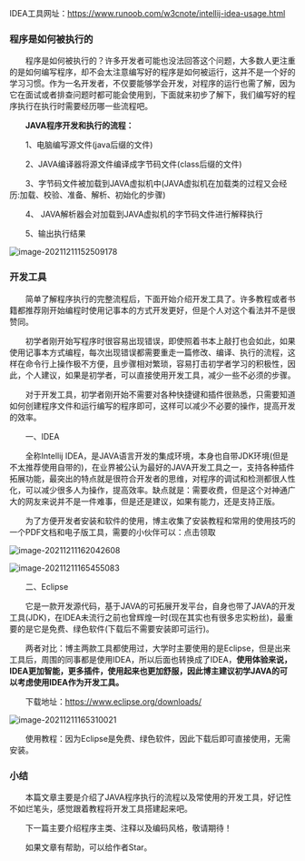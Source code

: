 IDEA工具网址：https://www.runoob.com/w3cnote/intellij-idea-usage.html

### 程序是如何被执行的

&emsp;&emsp;程序是如何被执行的？许多开发者可能也没法回答这个问题，大多数人更注重的是如何编写程序，却不会太注意编写好的程序是如何被运行，这并不是一个好的学习习惯。作为一名开发者，不仅要能够学会开发，对程序的运行也需了解，因为它在面试或者排查问题时都可能会使用到，下面就来初步了解下，我们编写好的程序执行在执行时需要经历哪一些流程吧。

&emsp;&emsp;**JAVA程序开发和执行的流程：**

&emsp;&emsp;1、电脑编写源文件(java后缀的文件) 

&emsp;&emsp;2、JAVA编译器将源文件编译成字节码文件(class后缀的文件) 

&emsp;&emsp;3、字节码文件被加载到JAVA虚拟机中(JAVA虚拟机在加载类的过程又会经历:加载、校验、准备、解析、初始化的步骤) 

&emsp;&emsp;4、 JAVA解析器会对加载到JAVA虚拟机的字节码文件进行解释执行 

&emsp;&emsp;5、输出执行结果


![image-20211211152509178](https://gitee.com/whose-white-moon/blog-image/raw/master/image-20211211152509178.png)




### 开发工具

&emsp;&emsp;简单了解程序执行的完整流程后，下面开始介绍开发工具了。许多教程或者书籍都推荐刚开始编程时使用记事本的方式开发更好，但是个人对这个看法并不是很赞同。

&emsp;&emsp;初学者刚开始写程序时很容易出现错误，即使照着书本上敲打也会如此，如果使用记事本方式编程，每次出现错误都需要重走一篇修改、编译、执行的流程，这样在命令行上操作极不方便，且步骤相对繁琐，容易打击初学者学习的积极性，因此，个人建议，如果是初学者，可以直接使用开发工具，减少一些不必须的步骤。

&emsp;&emsp;对于开发工具，初学者刚开始不需要对各种快捷键和插件很熟悉，只需要知道如何创建程序文件和运行编写的程序即可，这样可以减少不必要的操作，提高开发的效率。


&emsp;&emsp;一、IDEA

&emsp;&emsp;全称Intellij IDEA，是JAVA语言开发的集成环境，本身也自带JDK环境(但是不太推荐使用自带的)，在业界被公认为最好的JAVA开发工具之一，支持各种插件拓展功能，最突出的特点就是很符合开发者的思维，对程序的调试和检测都很人性化，可以减少很多人为操作，提高效率。缺点就是：需要收费，但是这个对神通广大的网友来说并不是一件难事，但是还是建议，如果有能力，还是支持正版。

&emsp;&emsp;为了方便开发者安装和软件的使用，博主收集了安装教程和常用的使用技巧的一个PDF文档和电子版工具，需要的小伙伴可以：点击领取

![image-20211211162042608](https://gitee.com/whose-white-moon/blog-image/raw/master/image-20211211162042608.png)

![image-20211211165455083](https://gitee.com/whose-white-moon/blog-image/raw/master/image-20211211165455083.png)

&emsp;&emsp;二、Eclipse

&emsp;&emsp;它是一款开发源代码，基于JAVA的可拓展开发平台，自身也带了JAVA的开发工具(JDK)，在IDEA未流行之前也曾辉煌一时(现在其实也有很多忠实粉丝)，最重要的是它是免费、绿色软件(下载后不需要安装即可运行)。

&emsp;&emsp;两者对比：博主两款工具都使用过，大学时主要使用的是Eclipse，但是出来工具后，周围的同事都是使用IDEA，所以后面也转换成了IDEA，**使用体验来说，IDEA更加智能，更多插件，使用起来也更加舒服，因此博主建议初学JAVA的可以考虑使用IDEA作为开发工具。**

&emsp;&emsp;下载地址：https://www.eclipse.org/downloads/

![image-20211211165310021](https://gitee.com/whose-white-moon/blog-image/raw/master/image-20211211165310021.png)



&emsp;&emsp;使用教程：因为Eclipse是免费、绿色软件，因此下载后即可直接使用，无需安装。


### 小结

&emsp;&emsp;本篇文章主要是介绍了JAVA程序执行的流程以及常使用的开发工具，好记性不如烂笔头，感觉跟着教程将开发工具搭建起来吧。

&emsp;&emsp;下一篇主要介绍程序主类、注释以及编码风格，敬请期待！

&emsp;&emsp;如果文章有帮助，可以给作者Star。